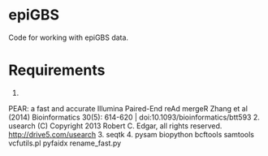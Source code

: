 # epiGBS
Code for working with epiGBS data. 
# Requirements
1.
PEAR: a fast and accurate Illumina Paired-End reAd mergeR
Zhang et al (2014) Bioinformatics 30(5): 614-620 | doi:10.1093/bioinformatics/btt593
2.
usearch (C) Copyright 2013 Robert C. Edgar, all rights reserved.
http://drive5.com/usearch
3.
seqtk
4.
pysam
biopython
bcftools
samtools
vcfutils.pl
pyfaidx
rename_fast.py
